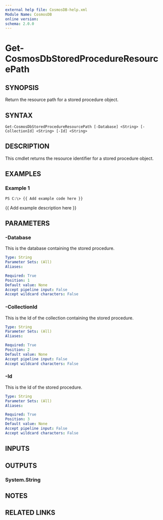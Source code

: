 ```yaml
---
external help file: CosmosDB-help.xml
Module Name: CosmosDB
online version: 
schema: 2.0.0
---
```


# Get-CosmosDbStoredProcedureResourcePath

## SYNOPSIS
Return the resource path for a stored procedure object.

## SYNTAX

```
Get-CosmosDbStoredProcedureResourcePath [-Database] <String> [-CollectionId] <String> [-Id] <String>
```

## DESCRIPTION
This cmdlet returns the resource identifier for a
stored procedure object.

## EXAMPLES

### Example 1
```
PS C:\> {{ Add example code here }}
```

{{ Add example description here }}

## PARAMETERS

### -Database
This is the database containing the stored procedure.

```yaml
Type: String
Parameter Sets: (All)
Aliases: 

Required: True
Position: 1
Default value: None
Accept pipeline input: False
Accept wildcard characters: False
```

### -CollectionId
This is the Id of the collection containing the stored procedure.

```yaml
Type: String
Parameter Sets: (All)
Aliases: 

Required: True
Position: 2
Default value: None
Accept pipeline input: False
Accept wildcard characters: False
```

### -Id
This is the Id of the stored procedure.

```yaml
Type: String
Parameter Sets: (All)
Aliases: 

Required: True
Position: 3
Default value: None
Accept pipeline input: False
Accept wildcard characters: False
```

## INPUTS

## OUTPUTS

### System.String

## NOTES

## RELATED LINKS

